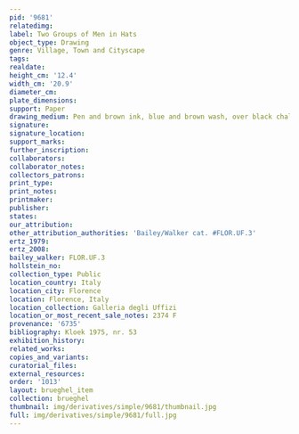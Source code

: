 ```yaml
---
pid: '9681'
relatedimg: 
label: Two Groups of Men in Hats
object_type: Drawing
genre: Village, Town and Cityscape
tags: 
realdate: 
height_cm: '12.4'
width_cm: '20.9'
diameter_cm: 
plate_dimensions: 
support: Paper
drawing_medium: Pen and brown ink, blue and brown wash, over black chalk
signature: 
signature_location: 
support_marks: 
further_inscription: 
collaborators: 
collaborator_notes: 
collectors_patrons: 
print_type: 
print_notes: 
printmaker: 
publisher: 
states: 
our_attribution: 
other_attribution_authorities: 'Bailey/Walker cat. #FLOR.UF.3'
ertz_1979: 
ertz_2008: 
bailey_walker: FLOR.UF.3
hollstein_no: 
collection_type: Public
location_country: Italy
location_city: Florence
location: Florence, Italy
location_collection: Galleria degli Uffizi
location_or_most_recent_sale_notes: 2374 F
provenance: '6735'
bibliography: Kloek 1975, nr. 53
exhibition_history: 
related_works: 
copies_and_variants: 
curatorial_files: 
external_resources: 
order: '1013'
layout: brueghel_item
collection: brueghel
thumbnail: img/derivatives/simple/9681/thumbnail.jpg
full: img/derivatives/simple/9681/full.jpg
---
```

